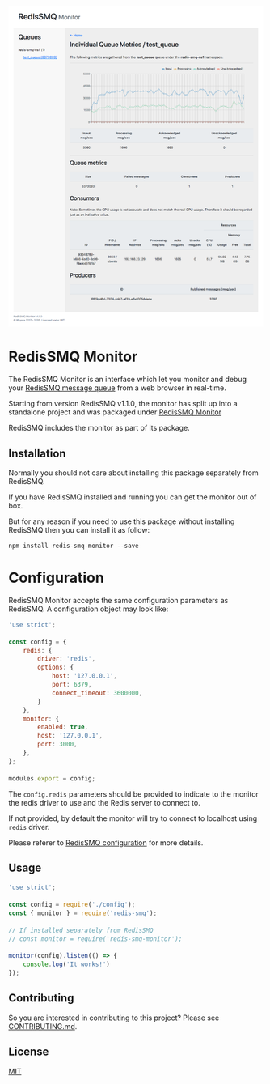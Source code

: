 
![RedisSMQ Monitor](./screenshots/monitor.png?hash=1236)

# RedisSMQ Monitor

The RedisSMQ Monitor is an interface which let you monitor and debug your 
[RedisSMQ message queue](https://github.com/weyoss/redis-smq) from a web browser in real-time.

Starting from version RedisSMQ v1.1.0, the monitor has split up into a standalone project and was packaged under
[RedisSMQ Monitor](https://github.com/weyoss/redis-smq-monitor)

RedisSMQ includes the monitor as part of its package. 

## Installation

Normally you should not care about installing this package separately from RedisSMQ. 

If you have RedisSMQ installed and running you can get the monitor out of box. 

But for any reason if you need to use this package without installing RedisSMQ then you can install it as follow:

```text
npm install redis-smq-monitor --save
```

# Configuration

RedisSMQ Monitor accepts the same configuration parameters as RedisSMQ. A configuration object may look like:

```javascript
'use strict';

const config = {
    redis: {
        driver: 'redis',
        options: {
            host: '127.0.0.1',
            port: 6379,
            connect_timeout: 3600000,
        }
    },
    monitor: {
        enabled: true,
        host: '127.0.0.1',
        port: 3000,
    },
};

modules.export = config;
```

The `config.redis` parameters should be provided to indicate to the monitor the redis driver to use and the 
Redis server to connect to. 

If not provided, by default the monitor will try to connect to localhost using `redis` driver.

Please referer to [RedisSMQ configuration](https://github.com/weyoss/redis-smq#configuration) for more details.

## Usage

```javascript
'use strict';

const config = require('./config');
const { monitor } = require('redis-smq'); 

// If installed separately from RedisSMQ
// const monitor = require('redis-smq-monitor'); 

monitor(config).listen(() => {
    console.log('It works!')
});
```

## Contributing

So you are interested in contributing to this project? Please see [CONTRIBUTING.md](https://github.com/weyoss/guidelines/blob/master/CONTRIBUTIONS.md).

## License

[MIT](https://github.com/weyoss/redis-smq/blob/master/LICENSE)